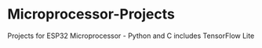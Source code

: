 # Microprocessor-Projects
Projects for ESP32 Microprocessor - Python and C    includes TensorFlow Lite

